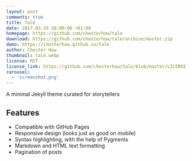 ```yaml
---
layout: post
comments: true
title: Tale
date: 2017-03-29 20:00:00 +01:00
homepage: https://github.com/chesterhow/tale
download: https://github.com/chesterhow/tale/archive/master.zip
demo: https://chesterhow.github.io/tale
author: Chester How
thumbnail: tale.webp
license: MIT
license_link: https://github.com/chesterhow/tale/blob/master/LICENSE
carousel:
  - 'screenshot.png'
---
```


A minimal Jekyll theme curated for storytellers

## Features

* Compatible with GitHub Pages
* Responsive design (looks just as good on mobile)
* Syntax highlighting, with the help of Pygments
* Markdown and HTML text formatting
* Pagination of posts
